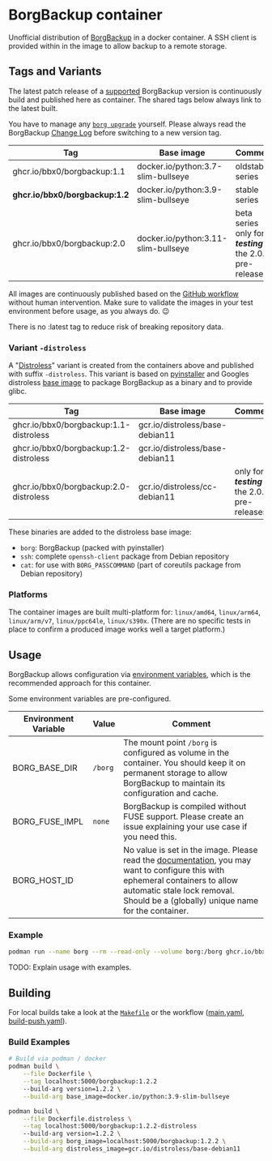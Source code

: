 # BorgBackup container

Unofficial distribution of [BorgBackup](https://www.borgbackup.org/) in a docker container. A SSH client is provided within in the image to allow backup to a remote storage.

## Tags and Variants

The latest patch release of a [supported](https://github.com/borgbackup/borg/blob/master/SECURITY.md) BorgBackup version is continuously build and published here as container. The shared tags below always link to the latest built.

You have to manage any [`borg upgrade`](https://borgbackup.readthedocs.io/en/stable/usage/upgrade.html#when-you-do-not-need-borg-upgrade) yourself. Please always read the BorgBackup [Change Log](https://borgbackup.readthedocs.io/en/stable/changes.html#change-log) before switching to a new version tag.

| Tag                             | Base image                          | Comment                                                   |
| ------------------------------- | ----------------------------------- | --------------------------------------------------------- |
| ghcr.io/bbx0/borgbackup:1.1     | docker.io/python:3.7-slim-bullseye  | oldstable series                                          |
| **ghcr.io/bbx0/borgbackup:1.2** | docker.io/python:3.9-slim-bullseye  | stable series                                             |
| ghcr.io/bbx0/borgbackup:2.0     | docker.io/python:3.11-slim-bullseye | beta series only for ***testing*** the 2.0.x pre-releases |

All images are continuously published based on the [GitHub workflow](https://github.com/bbx0/container-borgbackup/actions/workflows/main.yaml) without human intervention. Make sure to validate the images in your test environment before usage, as you always do. 😉

There is no :latest tag to reduce risk of breaking repository data.

### Variant `-distroless`

A "[Distroless](https://github.com/GoogleContainerTools/distroless)" variant is created from the containers above and published with suffix `-distroless`. This variant is based on [pyinstaller](https://pyinstaller.org) and Googles distroless [base image](https://github.com/GoogleContainerTools/distroless#docker) to package BorgBackup as a binary and to provide glibc.

| Tag                                    | Base image                      | Comment                                       |
| -------------------------------------- | ------------------------------- | --------------------------------------------- |
| ghcr.io/bbx0/borgbackup:1.1-distroless | gcr.io/distroless/base-debian11 |                                               |
| ghcr.io/bbx0/borgbackup:1.2-distroless | gcr.io/distroless/base-debian11 |                                               |
| ghcr.io/bbx0/borgbackup:2.0-distroless | gcr.io/distroless/cc-debian11   | only for ***testing*** the 2.0.x pre-releases |

These binaries are added to the distroless base image:

- `borg`: BorgBackup (packed with pyinstaller)
- `ssh`: complete `openssh-client` package from Debian repository
- `cat`: for use with `BORG_PASSCOMMAND` (part of coreutils package from Debian repository)

### Platforms

The container images are built multi-platform for: `linux/amd64`, `linux/arm64`, `linux/arm/v7`, `linux/ppc64le`, `linux/s390x`. (There are no specific tests in place to confirm a produced image works well a target platform.)

## Usage

BorgBackup allows configuration via [environment variables][1], which is the recommended approach for this container.

Some environment variables are pre-configured.

| Environment Variable | Value   | Comment                                                                                                                                                                                                                 |
| -------------------- | ------- | ----------------------------------------------------------------------------------------------------------------------------------------------------------------------------------------------------------------------- |
| BORG_BASE_DIR        | `/borg` | The mount point `/borg` is configured as volume in the container. You should keep it on permanent storage to allow BorgBackup to maintain its configuration and cache.                                                  |
| BORG_FUSE_IMPL       | `none`  | BorgBackup is compiled without FUSE support. Please create an issue explaining your use case if you need this.                                                                                                          |
| BORG_HOST_ID         |         | No value is set in the image. Please read the [documentation][1], you may want to configure this with ephemeral containers to allow automatic stale lock removal. Should be a (globally) unique name for the container. |

### Example

```bash
podman run --name borg --rm --read-only --volume borg:/borg ghcr.io/bbx0/borgbackup:1.2 <command>
```

TODO: Explain usage with examples.

## Building

For local builds take a look at the [`Makefile`](Makefile) or the workflow ([main.yaml](.github/workflows/main.yaml), [build-push.yaml](.github/workflows/build-push.yaml)).

### Build Examples

```sh
# Build via podman / docker
podman build \
    --file Dockerfile \
    --tag localhost:5000/borgbackup:1.2.2
    --build-arg version=1.2.2 \
    --build-arg base_image=docker.io/python:3.9-slim-bullseye

podman build \
    --file Dockerfile.distroless \
    --tag localhost:5000/borgbackup:1.2.2-distroless
    --build-arg version=1.2.2 \
    --build-arg borg_image=localhost:5000/borgbackup:1.2.2 \
    --build-arg distroless_image=gcr.io/distroless/base-debian11
```

[1]: https://borgbackup.readthedocs.io/en/stable/usage/general.html#environment-variables
